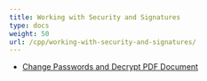 ```yaml
---
title: Working with Security and Signatures
type: docs
weight: 50
url: /cpp/working-with-security-and-signatures/
---
```


- [Change Passwords and Decrypt PDF Document](/pdf/cpp/change-passwords-and-decrypt-pdf-document-html/)
